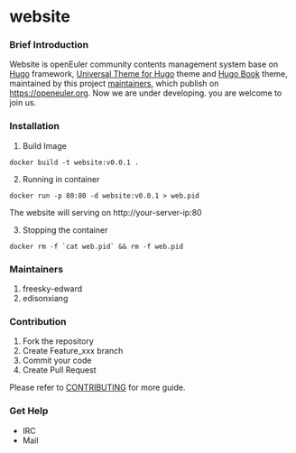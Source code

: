# website

### Brief Introduction

Website is openEuler community contents management system base on [Hugo](https://gohugo.io/) framework, [Universal Theme for Hugo](https://github.com/devcows/hugo-universal-theme) theme and [Hugo Book](https://github.com/alex-shpak/hugo-book) theme, maintained by this project [maintainers](#Maintainers), which publish on https://openeuler.org. Now we are under developing. you are welcome to join us.

### Installation

1. Build Image

```
docker build -t website:v0.0.1 .
```

2. Running in container

```
docker run -p 80:80 -d website:v0.0.1 > web.pid
```

The website will serving on http://your-server-ip:80

3. Stopping the container

```
docker rm -f `cat web.pid` && rm -f web.pid
```

### Maintainers

1. freesky-edward
2. edisonxiang

### Contribution

1. Fork the repository
2. Create Feature_xxx branch
3. Commit your code
4. Create Pull Request

Please refer to [CONTRIBUTING](./CONTRIBUTING.md) for more guide.

### Get Help

- IRC
- Mail
